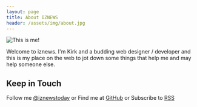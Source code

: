 ```yaml
---
layout: page
title: About IZNEWS
header: /assets/img/about.jpg
---
```


![This is me!](/assets/icons/200x200.png)

Welcome to iznews. I'm Kirk and a budding web designer / developer and this is my place on the web to jot down some things that help me and may help someone else.

## Keep in Touch

Follow me [@iznewstoday](https://twitter.com/iznewstoday) or Find me at [GitHub](https://github.com/kdawson133) or Subscribe to [RSS](/feed.xml)
